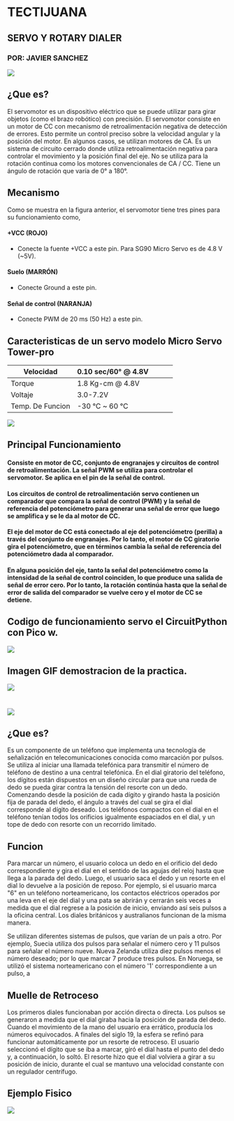 # TECTIJUANA
## SERVO Y ROTARY DIALER
### POR: JAVIER SANCHEZ

![](https://i.imgur.com/ttzBwm6.png)

## ¿Que es?

El servomotor es un dispositivo eléctrico que se puede utilizar para girar objetos (como el brazo robótico) con precisión.
El servomotor consiste en un motor de CC con mecanismo de retroalimentación negativa de detección de errores. Esto permite un control preciso sobre la velocidad angular y la posición del motor. En algunos casos, se utilizan motores de CA.
Es un sistema de circuito cerrado donde utiliza retroalimentación negativa para controlar el movimiento y la posición final del eje.
No se utiliza para la rotación continua como los motores convencionales de CA / CC.
Tiene un ángulo de rotación que varía de 0° a 180°.

## Mecanismo

Como se muestra en la figura anterior, el servomotor tiene tres pines para su funcionamiento como,

#### +VCC (ROJO)
- Conecte la fuente +VCC a este pin. Para SG90 Micro Servo es de 4.8 V (~5V).

#### Suelo (MARRÓN)
- Conecte Ground a este pin.

#### Señal de control (NARANJA)
- Conecte PWM de 20 ms (50 Hz) a este pin.

## Caracteristicas de un servo modelo Micro Servo Tower-pro

| Velocidad        | 0.10 sec/60° @ 4.8V |   |   |   |
|------------------|---------------------|---|---|---|
| Torque           | 1.8 Kg-cm @ 4.8V    |   |   |   |
| Voltaje          | 3.0-7.2V            |   |   |   |
| Temp. De Funcion | -30 ℃ ~ 60 ℃        |   |   |   |

![](https://www.electronicwings.com/storage/PlatformSection/TopicContent/134/description/Servo_Motor_Mechanism.png)

## Principal Funcionamiento

#### Consiste en motor de CC, conjunto de engranajes y circuitos de control de retroalimentación. La señal PWM se utiliza para controlar el servomotor. Se aplica en el pin de la señal de control.
#### Los circuitos de control de retroalimentación servo contienen un comparador que compara la señal de control (PWM) y la señal de referencia del potenciómetro para generar una señal de error que luego se amplifica y se le da al motor de CC.
#### El eje del motor de CC está conectado al eje del potenciómetro (perilla) a través del conjunto de engranajes. Por lo tanto, el motor de CC giratorio gira el potenciómetro, que en términos cambia la señal de referencia del potenciómetro dada al comparador.
#### En alguna posición del eje, tanto la señal del potenciómetro como la intensidad de la señal de control coinciden, lo que produce una salida de señal de error cero. Por lo tanto, la rotación continúa hasta que la señal de error de salida del comparador se vuelve cero y el motor de CC se detiene.

## Codigo de funcionamiento servo el CircuitPython con Pico w.

![](https://i.imgur.com/KyCEmuo.png)

## Imagen GIF demostracion de la practica.
![](https://i.imgur.com/lJyaw9k.gif)


#
#

![](https://i.imgur.com/YtN6IQj.png)

## ¿Que es?

Es un componente de un teléfono que implementa una tecnología de señalización en telecomunicaciones conocida como marcación por pulsos. Se utiliza al iniciar una llamada telefónica para transmitir el número de teléfono de destino a una central telefónica. En el dial giratorio del teléfono, los dígitos están dispuestos en un diseño circular para que una rueda de dedo se pueda girar contra la tensión del resorte con un dedo. Comenzando desde la posición de cada dígito y girando hasta la posición fija de parada del dedo, el ángulo a través del cual se gira el dial corresponde al dígito deseado. Los teléfonos compactos con el dial en el teléfono tenían todos los orificios igualmente espaciados en el dial, y un tope de dedo con resorte con un recorrido limitado.

## Funcion

Para marcar un número, el usuario coloca un dedo en el orificio del dedo correspondiente y gira el dial en el sentido de las agujas del reloj hasta que llega a la parada del dedo. Luego, el usuario saca el dedo y un resorte en el dial lo devuelve a la posición de reposo. Por ejemplo, si el usuario marca "6" en un teléfono norteamericano, los contactos eléctricos operados por una leva en el eje del dial y una pata se abrirán y cerrarán seis veces a medida que el dial regrese a la posición de inicio, enviando así seis pulsos a la oficina central. Los diales británicos y australianos funcionan de la misma manera.

Se utilizan diferentes sistemas de pulsos, que varían de un país a otro. Por ejemplo, Suecia utiliza dos pulsos para señalar el número cero y 11 pulsos para señalar el número nueve. Nueva Zelanda utiliza diez pulsos menos el número deseado; por lo que marcar 7 produce tres pulsos. En Noruega, se utilizó el sistema norteamericano con el número '1' correspondiente a un pulso, a

## Muelle de Retroceso

Los primeros diales funcionaban por acción directa o directa. Los pulsos se generaron a medida que el dial giraba hacia la posición de parada del dedo. Cuando el movimiento de la mano del usuario era errático, producía los números equivocados. A finales del siglo 19, la esfera se refinó para funcionar automáticamente por un resorte de retroceso. El usuario seleccionó el dígito que se iba a marcar, giró el dial hasta el punto del dedo y, a continuación, lo soltó. El resorte hizo que el dial volviera a girar a su posición de inicio, durante el cual se mantuvo una velocidad constante con un regulador centrífugo.

## Ejemplo Fisico

![](https://i.imgur.com/PhqVUnY.png)
